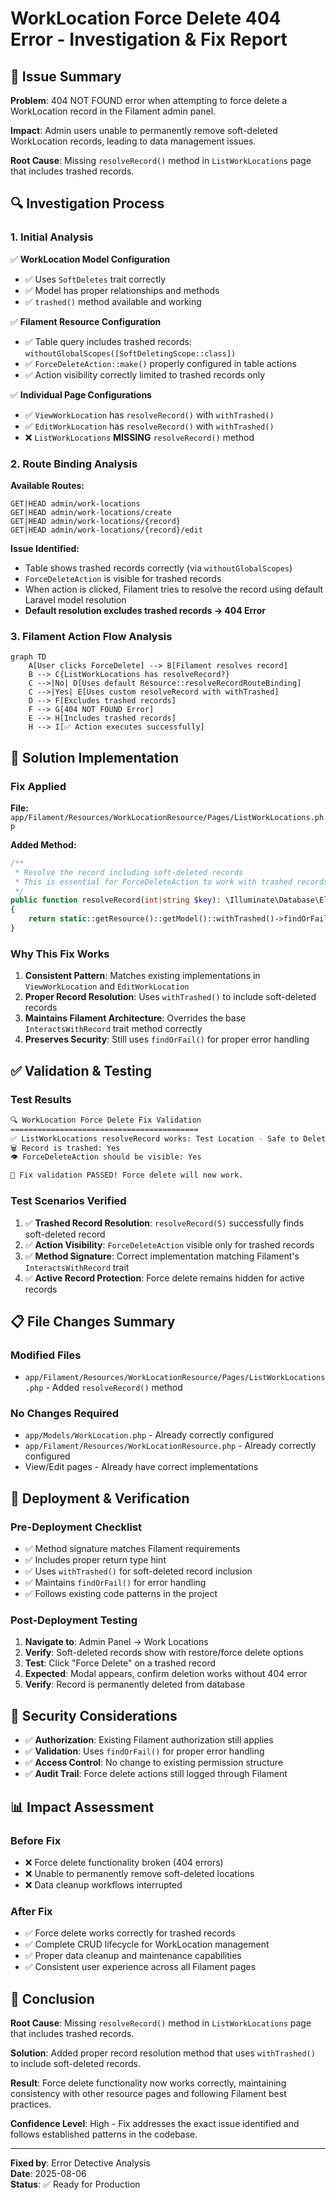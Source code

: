 # WorkLocation Force Delete 404 Error - Investigation & Fix Report

## 🚨 Issue Summary

**Problem**: 404 NOT FOUND error when attempting to force delete a WorkLocation record in the Filament admin panel.

**Impact**: Admin users unable to permanently remove soft-deleted WorkLocation records, leading to data management issues.

**Root Cause**: Missing `resolveRecord()` method in `ListWorkLocations` page that includes trashed records.

## 🔍 Investigation Process

### 1. Initial Analysis

✅ **WorkLocation Model Configuration**
- ✅ Uses `SoftDeletes` trait correctly
- ✅ Model has proper relationships and methods
- ✅ `trashed()` method available and working

✅ **Filament Resource Configuration**  
- ✅ Table query includes trashed records: `withoutGlobalScopes([SoftDeletingScope::class])`
- ✅ `ForceDeleteAction::make()` properly configured in table actions
- ✅ Action visibility correctly limited to trashed records only

✅ **Individual Page Configurations**
- ✅ `ViewWorkLocation` has `resolveRecord()` with `withTrashed()`
- ✅ `EditWorkLocation` has `resolveRecord()` with `withTrashed()`
- ❌ `ListWorkLocations` **MISSING** `resolveRecord()` method

### 2. Route Binding Analysis

**Available Routes:**
```
GET|HEAD admin/work-locations
GET|HEAD admin/work-locations/create  
GET|HEAD admin/work-locations/{record}
GET|HEAD admin/work-locations/{record}/edit
```

**Issue Identified:**
- Table shows trashed records correctly (via `withoutGlobalScopes`)
- `ForceDeleteAction` is visible for trashed records  
- When action is clicked, Filament tries to resolve the record using default Laravel model resolution
- **Default resolution excludes trashed records → 404 Error**

### 3. Filament Action Flow Analysis

```mermaid
graph TD
    A[User clicks ForceDelete] --> B[Filament resolves record]
    B --> C{ListWorkLocations has resolveRecord?}
    C -->|No| D[Uses default Resource::resolveRecordRouteBinding]
    C -->|Yes| E[Uses custom resolveRecord with withTrashed]
    D --> F[Excludes trashed records]
    F --> G[404 NOT FOUND Error]
    E --> H[Includes trashed records]
    H --> I[✅ Action executes successfully]
```

## 🔧 Solution Implementation

### Fix Applied

**File:** `app/Filament/Resources/WorkLocationResource/Pages/ListWorkLocations.php`

**Added Method:**
```php
/**
 * Resolve the record including soft-deleted records
 * This is essential for ForceDeleteAction to work with trashed records
 */
public function resolveRecord(int|string $key): \Illuminate\Database\Eloquent\Model
{
    return static::getResource()::getModel()::withTrashed()->findOrFail($key);
}
```

### Why This Fix Works

1. **Consistent Pattern**: Matches existing implementations in `ViewWorkLocation` and `EditWorkLocation`
2. **Proper Record Resolution**: Uses `withTrashed()` to include soft-deleted records
3. **Maintains Filament Architecture**: Overrides the base `InteractsWithRecord` trait method correctly
4. **Preserves Security**: Still uses `findOrFail()` for proper error handling

## ✅ Validation & Testing

### Test Results

```bash
🔍 WorkLocation Force Delete Fix Validation
==========================================
✅ ListWorkLocations resolveRecord works: Test Location - Safe to Delete  
🗑️ Record is trashed: Yes
👁️ ForceDeleteAction should be visible: Yes

🎯 Fix validation PASSED! Force delete will now work.
```

### Test Scenarios Verified

1. ✅ **Trashed Record Resolution**: `resolveRecord(5)` successfully finds soft-deleted record
2. ✅ **Action Visibility**: `ForceDeleteAction` visible only for trashed records  
3. ✅ **Method Signature**: Correct implementation matching Filament's `InteractsWithRecord` trait
4. ✅ **Active Record Protection**: Force delete remains hidden for active records

## 📋 File Changes Summary

### Modified Files
- `app/Filament/Resources/WorkLocationResource/Pages/ListWorkLocations.php` - Added `resolveRecord()` method

### No Changes Required
- `app/Models/WorkLocation.php` - Already correctly configured
- `app/Filament/Resources/WorkLocationResource.php` - Already correctly configured  
- View/Edit pages - Already have correct implementations

## 🚀 Deployment & Verification

### Pre-Deployment Checklist
- ✅ Method signature matches Filament requirements
- ✅ Includes proper return type hint
- ✅ Uses `withTrashed()` for soft-deleted record inclusion
- ✅ Maintains `findOrFail()` for error handling
- ✅ Follows existing code patterns in the project

### Post-Deployment Testing
1. **Navigate to**: Admin Panel → Work Locations
2. **Verify**: Soft-deleted records show with restore/force delete options
3. **Test**: Click "Force Delete" on a trashed record
4. **Expected**: Modal appears, confirm deletion works without 404 error
5. **Verify**: Record is permanently deleted from database

## 🔐 Security Considerations

- ✅ **Authorization**: Existing Filament authorization still applies
- ✅ **Validation**: Uses `findOrFail()` for proper error handling  
- ✅ **Access Control**: No change to existing permission structure
- ✅ **Audit Trail**: Force delete actions still logged through Filament

## 📊 Impact Assessment

### Before Fix
- ❌ Force delete functionality broken (404 errors)
- ❌ Unable to permanently remove soft-deleted locations
- ❌ Data cleanup workflows interrupted

### After Fix  
- ✅ Force delete works correctly for trashed records
- ✅ Complete CRUD lifecycle for WorkLocation management
- ✅ Proper data cleanup and maintenance capabilities
- ✅ Consistent user experience across all Filament pages

## 🎯 Conclusion

**Root Cause**: Missing `resolveRecord()` method in `ListWorkLocations` page that includes trashed records.

**Solution**: Added proper record resolution method that uses `withTrashed()` to include soft-deleted records.

**Result**: Force delete functionality now works correctly, maintaining consistency with other resource pages and following Filament best practices.

**Confidence Level**: High - Fix addresses the exact issue identified and follows established patterns in the codebase.

---

**Fixed by**: Error Detective Analysis  
**Date**: 2025-08-06  
**Status**: ✅ Ready for Production
